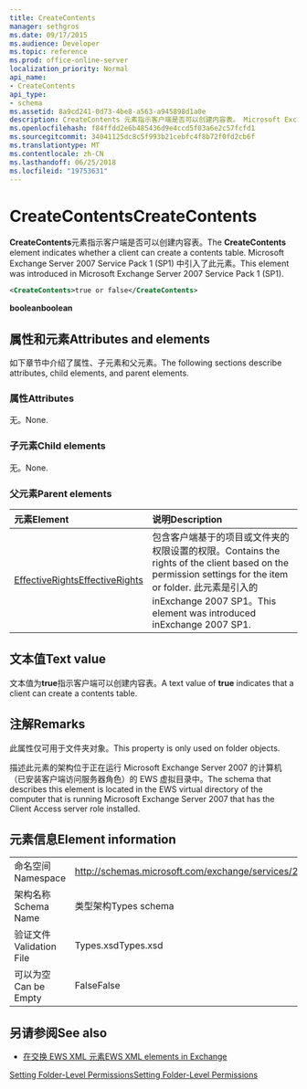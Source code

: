 ```yaml
---
title: CreateContents
manager: sethgros
ms.date: 09/17/2015
ms.audience: Developer
ms.topic: reference
ms.prod: office-online-server
localization_priority: Normal
api_name:
- CreateContents
api_type:
- schema
ms.assetid: 8a9cd241-0d73-4be8-a563-a945898d1a0e
description: CreateContents 元素指示客户端是否可以创建内容表。 Microsoft Exchange Server 2007 Service Pack 1 (SP1) 中引入了此元素。
ms.openlocfilehash: f84ffdd2e6b485436d9e4ccd5f03a6e2c57fcfd1
ms.sourcegitcommit: 34041125dc8c5f993b21cebfc4f8b72f0fd2cb6f
ms.translationtype: MT
ms.contentlocale: zh-CN
ms.lasthandoff: 06/25/2018
ms.locfileid: "19753631"
---
```

# <a name="createcontents"></a><span data-ttu-id="3ae05-104">CreateContents</span><span class="sxs-lookup"><span data-stu-id="3ae05-104">CreateContents</span></span>

<span data-ttu-id="3ae05-105">**CreateContents**元素指示客户端是否可以创建内容表。</span><span class="sxs-lookup"><span data-stu-id="3ae05-105">The **CreateContents** element indicates whether a client can create a contents table.</span></span> <span data-ttu-id="3ae05-106">Microsoft Exchange Server 2007 Service Pack 1 (SP1) 中引入了此元素。</span><span class="sxs-lookup"><span data-stu-id="3ae05-106">This element was introduced in Microsoft Exchange Server 2007 Service Pack 1 (SP1).</span></span> 
  
```xml
<CreateContents>true or false</CreateContents>
```

 <span data-ttu-id="3ae05-107">**boolean**</span><span class="sxs-lookup"><span data-stu-id="3ae05-107">**boolean**</span></span>
## <a name="attributes-and-elements"></a><span data-ttu-id="3ae05-108">属性和元素</span><span class="sxs-lookup"><span data-stu-id="3ae05-108">Attributes and elements</span></span>

<span data-ttu-id="3ae05-109">如下章节中介绍了属性、子元素和父元素。</span><span class="sxs-lookup"><span data-stu-id="3ae05-109">The following sections describe attributes, child elements, and parent elements.</span></span>
  
### <a name="attributes"></a><span data-ttu-id="3ae05-110">属性</span><span class="sxs-lookup"><span data-stu-id="3ae05-110">Attributes</span></span>

<span data-ttu-id="3ae05-111">无。</span><span class="sxs-lookup"><span data-stu-id="3ae05-111">None.</span></span>
  
### <a name="child-elements"></a><span data-ttu-id="3ae05-112">子元素</span><span class="sxs-lookup"><span data-stu-id="3ae05-112">Child elements</span></span>

<span data-ttu-id="3ae05-113">无。</span><span class="sxs-lookup"><span data-stu-id="3ae05-113">None.</span></span>
  
### <a name="parent-elements"></a><span data-ttu-id="3ae05-114">父元素</span><span class="sxs-lookup"><span data-stu-id="3ae05-114">Parent elements</span></span>

|<span data-ttu-id="3ae05-115">**元素**</span><span class="sxs-lookup"><span data-stu-id="3ae05-115">**Element**</span></span>|<span data-ttu-id="3ae05-116">**说明**</span><span class="sxs-lookup"><span data-stu-id="3ae05-116">**Description**</span></span>|
|:-----|:-----|
|[<span data-ttu-id="3ae05-117">EffectiveRights</span><span class="sxs-lookup"><span data-stu-id="3ae05-117">EffectiveRights</span></span>](effectiverights.md) <br/> |<span data-ttu-id="3ae05-118">包含客户端基于的项目或文件夹的权限设置的权限。</span><span class="sxs-lookup"><span data-stu-id="3ae05-118">Contains the rights of the client based on the permission settings for the item or folder.</span></span> <span data-ttu-id="3ae05-119">此元素是引入的 inExchange 2007 SP1。</span><span class="sxs-lookup"><span data-stu-id="3ae05-119">This element was introduced inExchange 2007 SP1.</span></span>  <br/> |
   
## <a name="text-value"></a><span data-ttu-id="3ae05-120">文本值</span><span class="sxs-lookup"><span data-stu-id="3ae05-120">Text value</span></span>

<span data-ttu-id="3ae05-121">文本值为**true**指示客户端可以创建内容表。</span><span class="sxs-lookup"><span data-stu-id="3ae05-121">A text value of **true** indicates that a client can create a contents table.</span></span> 
  
## <a name="remarks"></a><span data-ttu-id="3ae05-122">注解</span><span class="sxs-lookup"><span data-stu-id="3ae05-122">Remarks</span></span>

<span data-ttu-id="3ae05-123">此属性仅可用于文件夹对象。</span><span class="sxs-lookup"><span data-stu-id="3ae05-123">This property is only used on folder objects.</span></span>
  
<span data-ttu-id="3ae05-124">描述此元素的架构位于正在运行 Microsoft Exchange Server 2007 的计算机（已安装客户端访问服务器角色）的 EWS 虚拟目录中。</span><span class="sxs-lookup"><span data-stu-id="3ae05-124">The schema that describes this element is located in the EWS virtual directory of the computer that is running Microsoft Exchange Server 2007 that has the Client Access server role installed.</span></span>
  
## <a name="element-information"></a><span data-ttu-id="3ae05-125">元素信息</span><span class="sxs-lookup"><span data-stu-id="3ae05-125">Element information</span></span>

|||
|:-----|:-----|
|<span data-ttu-id="3ae05-126">命名空间</span><span class="sxs-lookup"><span data-stu-id="3ae05-126">Namespace</span></span>  <br/> |http://schemas.microsoft.com/exchange/services/2006/types  <br/> |
|<span data-ttu-id="3ae05-127">架构名称</span><span class="sxs-lookup"><span data-stu-id="3ae05-127">Schema Name</span></span>  <br/> |<span data-ttu-id="3ae05-128">类型架构</span><span class="sxs-lookup"><span data-stu-id="3ae05-128">Types schema</span></span>  <br/> |
|<span data-ttu-id="3ae05-129">验证文件</span><span class="sxs-lookup"><span data-stu-id="3ae05-129">Validation File</span></span>  <br/> |<span data-ttu-id="3ae05-130">Types.xsd</span><span class="sxs-lookup"><span data-stu-id="3ae05-130">Types.xsd</span></span>  <br/> |
|<span data-ttu-id="3ae05-131">可以为空</span><span class="sxs-lookup"><span data-stu-id="3ae05-131">Can be Empty</span></span>  <br/> |<span data-ttu-id="3ae05-132">False</span><span class="sxs-lookup"><span data-stu-id="3ae05-132">False</span></span>  <br/> |
   
## <a name="see-also"></a><span data-ttu-id="3ae05-133">另请参阅</span><span class="sxs-lookup"><span data-stu-id="3ae05-133">See also</span></span>



- [<span data-ttu-id="3ae05-134">在交换 EWS XML 元素</span><span class="sxs-lookup"><span data-stu-id="3ae05-134">EWS XML elements in Exchange</span></span>](ews-xml-elements-in-exchange.md)


[<span data-ttu-id="3ae05-135">Setting Folder-Level Permissions</span><span class="sxs-lookup"><span data-stu-id="3ae05-135">Setting Folder-Level Permissions</span></span>](http://msdn.microsoft.com/library/c7530e86-5112-401c-b10a-9c054ae59f07%28Office.15%29.aspx)

